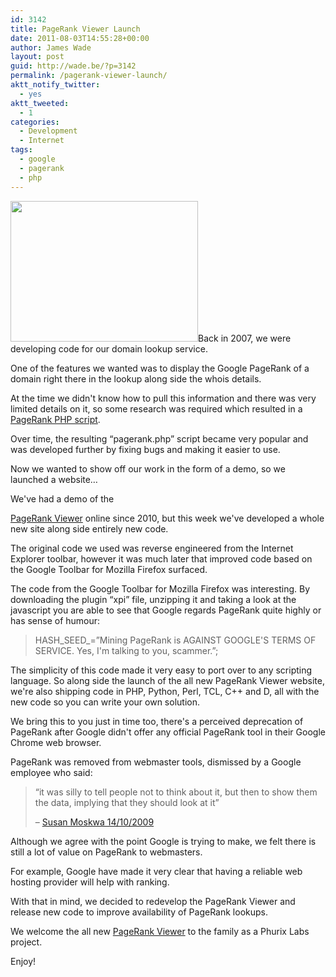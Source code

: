 ```yaml
---
id: 3142
title: PageRank Viewer Launch
date: 2011-08-03T14:55:28+00:00
author: James Wade
layout: post
guid: http://wade.be/?p=3142
permalink: /pagerank-viewer-launch/
aktt_notify_twitter:
  - yes
aktt_tweeted:
  - 1
categories:
  - Development
  - Internet
tags:
  - google
  - pagerank
  - php
---
```

<p class="lead">
  <a href="http://pagerank.phurix.net/"><img class="alignright" title="pagerank" src="http://wade.be/upload/pagerank-300x225.png" alt="" width="300" height="225" /></a>Back in 2007, we were developing code for our domain lookup service.
</p>

One of the features we wanted was to display the Google PageRank of a domain right there in the lookup along side the whois details.

At the time we didn't know how to pull this information and there was very limited details on it, so some research was required which resulted in a [PageRank PHP script](http://wade.be/projects/pagerank).

Over time, the resulting &#8220;pagerank.php&#8221; script became very popular and was developed further by fixing bugs and making it easier to use.

Now we wanted to show off our work in the form of a demo, so we launched a website&#8230;

<!--more-->We've had a demo of the 

[PageRank Viewer](http://pagerankviewer.com/) online since 2010, but this week we've developed a whole new site along side entirely new code.

The original code we used was reverse engineered from the Internet Explorer toolbar, however it was much later that improved code based on the Google Toolbar for Mozilla Firefox surfaced.

The code from the Google Toolbar for Mozilla Firefox was interesting. By downloading the plugin &#8220;xpi&#8221; file, unzipping it and taking a look at the javascript you are able to see that Google regards PageRank quite highly or has sense of humour:

> HASH\_SEED\_=&#8221;Mining PageRank is AGAINST GOOGLE'S TERMS OF SERVICE. Yes, I'm talking to you, scammer.&#8221;;

The simplicity of this code made it very easy to port over to any scripting language. So along side the launch of the all new PageRank Viewer website, we're also shipping code in PHP, Python, Perl, TCL, C++ and D, all with the new code so you can write your own solution.

We bring this to you just in time too, there's a perceived deprecation of PageRank after Google didn't offer any official PageRank tool in their Google Chrome web browser.

PageRank was removed from webmaster tools, dismissed by a Google employee who said:

> &#8220;it was silly to tell people not to think about it, but then to show them the data, implying that they should look at it&#8221;
> 
> &#8211; [Susan Moskwa 14/10/2009](http://www.google.com/support/forum/p/Webmasters/thread?tid=6a1d6250e26e9e48&hl=en)

Although we agree with the point Google is trying to make, we felt there is still a lot of value on PageRank to webmasters.

For example, Google have made it very clear that having a reliable web hosting provider will help with ranking.

With that in mind, we decided to redevelop the PageRank Viewer and release new code to improve availability of PageRank lookups.

We welcome the all new [PageRank Viewer](http://pagerank.phurix.net/) to the family as a Phurix Labs project.

Enjoy!